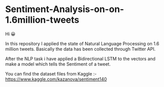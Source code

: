 # Sentiment-Analysis-on-on-1.6million-tweets

Hi 😀

In this repository I applied the state of Natural Language Processing on 1.6 million tweets. Basically the data has been collected through Twitter API.

After the NLP task i have applied a Bidirectional LSTM to the vectors and make a model which tells  the Sentiment of a tweet.

You can find the dataset files from Kaggle :- https://www.kaggle.com/kazanova/sentiment140
